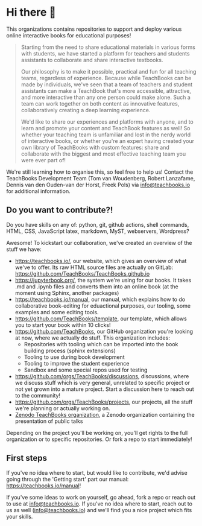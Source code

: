 # Hi there 👋

This organizations contains repositories to support and deploy various online interactive books for educational purposes! 

> Starting from the need to share educational materials in various forms with students, we have started a platform for teachers and students assistants to collaborate and share interactive textbooks.
> 
> Our philosophy is to make it possible, practical and fun for all teaching teams, regardless of experience. Because while TeachBooks can be made by individuals, we've seen that a team of teachers and student assistants can make a TeachBook that's more accessible, attractive, and more interactive than any one person could make alone. Such a team can work together on both content as innovative features, collaboratively creating a deep learning experience.
> 
> We'd like to share our experiences and platforms with anyone, and to learn and promote your content and TeachBook features as well! So whether your teaching team is unfamiliar and lost in the nerdy world of interactive books, or whether you're an expert having created your own library of TeachBooks with custom features: share and collaborate with the biggest and most effective teaching team you were ever part of!

We're still learning how to organise this, so feel free to help us! Contact the TeachBooks Development Team (Tom van Woudenberg, Robert Lanzafame, Dennis van den Ouden-van der Horst, Freek Pols) via info@teachbooks.io for additional information.

## Do you want to contribute?!
Do you have skills on any of: python, git, github actions, shell commands, HTML, CSS, JavaScript latex, markdown, MyST, webservers, Wordpress?

Awesome! To kickstart our collaboration, we've created an overview of the stuff we have:
- https://teachbooks.io/, our website, which gives an overview of what we've to offer. Its raw HTML source files are actually on GitLab: https://github.com/TeachBooks/TeachBooks.github.io
- https://jupyterbook.org/, the system we're using for our books. It takes .md and .ipynb files and converts them into an online book (at the moment using Sphinx, another packages)
- https://teachbooks.io/manual, our manual, which explains how to do collaborative book-editing for eduactional purposes, our tooling, some examples and some editing tools.
- https://github.com/TeachBooks/template, our template, which allows you to start your book within 10 clicks!
- https://github.com/TeachBooks, our GitHub organization you're looking at now, where we actually do stuff. This organization includes:
  - Repositories with tooling which can be imported into the book building process (sphinx extensions)
  - Tooling to use during book development
  - Tooling to improve the student experience
  - Sandbox and some special repos used for testing
- https://github.com/orgs/TeachBooks/discussions, discussions, where we discuss stuff which is very general, unrelated to specific project or not yet grown into a mature project. Start a discussion here to reach out to the community!
- https://github.com/orgs/TeachBooks/projects, our projects, all the stuff we're planning or actually working on.
- [Zenodo TeachBooks organization](https://zenodo.org/communities/teachbooks/records?q=&l=list&p=1&s=10&sort=newest), a Zenodo organization containing the presentation of public talks

Depending on the project you'll be working on, you'll get rights to the full organization or to specific repositories. Or fork a repo to start immediately!

## First steps
If you've no idea where to start, but would like to contribute, we'd advise going through the 'Getting start' part our manual: https://teachbooks.io/manual!

If you've some ideas to work on yourself, go ahead, fork a repo or reach out to use at info@teachbooks.io. If you've no idea where to start, reach out to us as well (info@teachbooks.io) and we'll find you a nice project which fits your skills.
